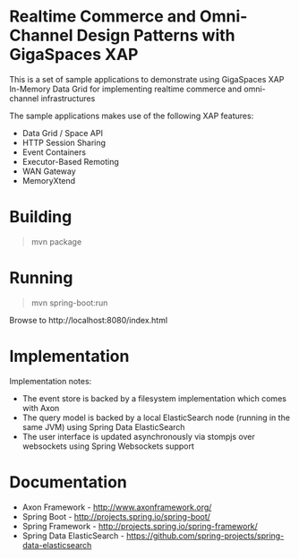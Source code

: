 Realtime Commerce and Omni-Channel Design Patterns with GigaSpaces XAP
==============================
This is a set of sample applications to demonstrate using GigaSpaces XAP In-Memory Data Grid for implementing realtime commerce and omni-channel infrastructures

The sample applications makes use of the following XAP features:
- Data Grid / Space API
- HTTP Session Sharing
- Event Containers
- Executor-Based Remoting
- WAN Gateway
- MemoryXtend

Building
========
> mvn package

Running
=======
> mvn spring-boot:run

Browse to http://localhost:8080/index.html

Implementation
==============
Implementation notes:
- The event store is backed by a filesystem implementation which comes with Axon
- The query model is backed by a local ElasticSearch node (running in the same JVM) using Spring Data ElasticSearch
- The user interface is updated asynchronously via stompjs over websockets using Spring Websockets support

Documentation
=============
* Axon Framework - http://www.axonframework.org/
* Spring Boot - http://projects.spring.io/spring-boot/
* Spring Framework - http://projects.spring.io/spring-framework/
* Spring Data ElasticSearch - https://github.com/spring-projects/spring-data-elasticsearch
